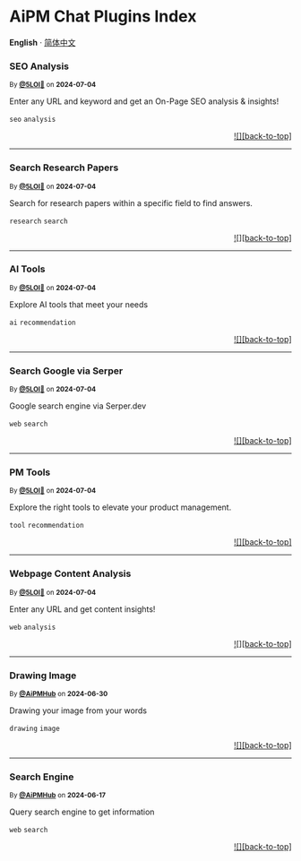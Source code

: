 <h1>AiPM Chat Plugins Index</h1>

**English** · [简体中文](./README.zh-CN.md)<!-- AWESOME PLUGINS -->

### SEO Analysis

<sup>By **[@5LOI🐬](https://www.5loi.com)** on **2024-07-04**</sup>

Enter any URL and keyword and get an On-Page SEO analysis & insights!

`seo` `analysis`

<div align="right">

[!\[\]\[back-to-top\]](#readme-top)

</div>

---

### Search Research Papers

<sup>By **[@5LOI🐬](https://www.5loi.com)** on **2024-07-04**</sup>

Search for research papers within a specific field to find answers.

`research` `search`

<div align="right">

[!\[\]\[back-to-top\]](#readme-top)

</div>

---

### AI Tools

<sup>By **[@5LOI🐬](https://www.5loi.com)** on **2024-07-04**</sup>

Explore AI tools that meet your needs

`ai` `recommendation`

<div align="right">

[!\[\]\[back-to-top\]](#readme-top)

</div>

---

### Search Google via Serper

<sup>By **[@5LOI🐬](https://www.5loi.com)** on **2024-07-04**</sup>

Google search engine via Serper.dev

`web` `search`

<div align="right">

[!\[\]\[back-to-top\]](#readme-top)

</div>

---

### PM Tools

<sup>By **[@5LOI🐬](https://www.5loi.com)** on **2024-07-04**</sup>

Explore the right tools to elevate your product management.

`tool` `recommendation`

<div align="right">

[!\[\]\[back-to-top\]](#readme-top)

</div>

---

### Webpage Content Analysis

<sup>By **[@5LOI🐬](https://www.5loi.com)** on **2024-07-04**</sup>

Enter any URL and get content insights!

`web` `analysis`

<div align="right">

[!\[\]\[back-to-top\]](#readme-top)

</div>

---

### Drawing Image

<sup>By **[@AiPMHub](https://github.com/aipmhub/chat-plugin-drawing)** on **2024-06-30**</sup>

Drawing your image from your words

`drawing` `image`

<div align="right">

[!\[\]\[back-to-top\]](#readme-top)

</div>

---

### Search Engine

<sup>By **[@AiPMHub](https://github.com/aipmhub/chat-plugin-search-engine)** on **2024-06-17**</sup>

Query search engine to get information

`web` `search`

<div align="right">

[!\[\]\[back-to-top\]](#readme-top)

</div>
